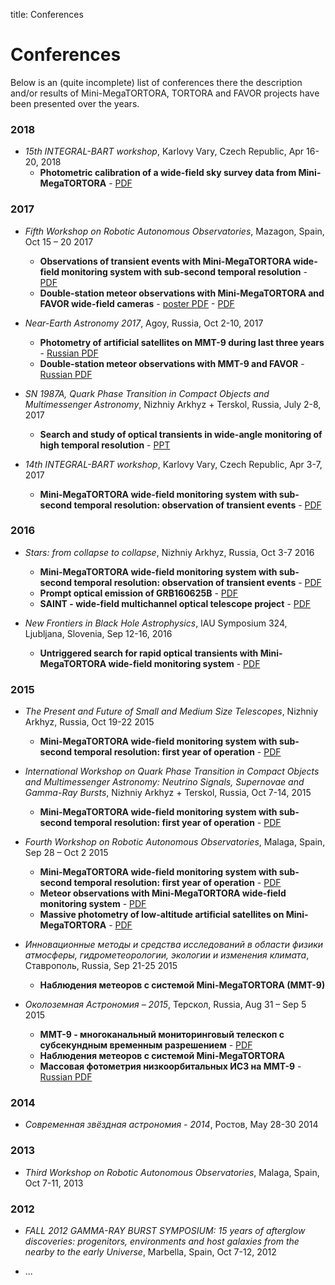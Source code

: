 title: Conferences

Conferences
===========

Below is an (quite incomplete) list of conferences there the description and/or results of Mini-MegaTORTORA, TORTORA and FAVOR projects have been presented over the years.

### 2018 ###

* *15th INTEGRAL-BART workshop*, Karlovy Vary, Czech Republic, Apr 16-20, 2018
    * **Photometric calibration of a wide-field sky survey data from Mini-MegaTORTORA** - [PDF](https://www.sao.ru/lynx/karpov/pdf/2018_Carlsbad_present_photometry.pdf)

### 2017 ###

* *Fifth Workshop on Robotic Autonomous Observatories*, Mazagon, Spain, Oct 15 – 20 2017

    * **Observations of transient events with Mini-MegaTORTORA wide-field monitoring system with sub-second temporal resolution** - [PDF](https://www.sao.ru/lynx/karpov/pdf/2017_Malaga_present_mmt.pdf)
    * **Double-station meteor observations with Mini-MegaTORTORA and FAVOR wide-field cameras** - [poster PDF](https://www.sao.ru/lynx/karpov/pdf/2017_Malaga_poster_meteors.pdf) - [PDF](https://www.sao.ru/lynx/karpov/pdf/2017_Malaga_present_meteors.pdf)

* *Near-Earth Astronomy 2017*, Agoy, Russia, Oct 2-10, 2017
    * **Photometry of artificial satellites on MMT-9 during last three years** - [Russian PDF](https://www.sao.ru/lynx/karpov/pdf/2017_Agoy_present_satellites.pdf)
    * **Double-station meteor observations with MMT-9 and FAVOR** - [Russian PDF](https://www.sao.ru/lynx/karpov/pdf/2017_Agoy_present_meteors.pdf)

* *SN 1987A, Quark Phase Transition in Compact Objects and Multimessenger Astronomy*, Nizhniy Arkhyz + Terskol, Russia, July 2-8, 2017
    * **Search and study of optical transients in wide-angle monitoring of high temporal resolution** - [PPT](https://www.sao.ru/hq/grb/conf_2017/talks/Beskin_BNO-SAO-2017.ppt)

* *14th INTEGRAL-BART workshop*, Karlovy Vary, Czech Republic, Apr 3-7, 2017
    * **Mini-MegaTORTORA wide-field monitoring system with sub-second temporal resolution: observation of transient events** - [PDF](https://www.sao.ru/lynx/karpov/pdf/2017_Carlsbad_present_mmt.pdf)

### 2016 ###

* *Stars: from collapse to collapse*, Nizhniy Arkhyz, Russia, Oct 3-7 2016
    * **Mini-MegaTORTORA wide-field monitoring system with sub-second temporal resolution: observation of transient events** - [PDF](https://www.sao.ru/lynx/karpov/pdf/2016_SAO_present_mmt.pdf)
    * **Prompt optical emission of GRB160625B** - [PDF](https://www.sao.ru/lynx/karpov/pdf/2016_SAO_present_grb160625b.pdf)
    * **SAINT - wide-field multichannel optical telescope project** - [PDF](https://www.sao.ru/lynx/karpov/pdf/2016_SAO_present_saint.pdf)

* *New Frontiers in Black Hole Astrophysics*, IAU Symposium 324, Ljubljana, Slovenia, Sep 12-16, 2016
    * **Untriggered search for rapid optical transients with Mini-MegaTORTORA wide-field monitoring system** - [PDF](https://www.sao.ru/lynx/karpov/pdf/2016_Ljubljana_poster_mmt.pdf)

### 2015 ###

* *The Present and Future of Small and Medium Size Telescopes*, Nizhniy Arkhyz, Russia, Oct 19-22 2015
    * **Mini-MegaTORTORA wide-field monitoring system with sub-second temporal resolution: first year of operation** - [PDF](https://www.sao.ru/lynx/karpov/pdf/2015_SAO_present_mmt.pdf)

* *International Workshop on Quark Phase Transition in Compact Objects and Multimessenger Astronomy: Neutrino Signals, Supernovae and Gamma-Ray Bursts*, Nizhniy Arkhyz + Terskol, Russia, Oct 7-14, 2015
    * **Mini-MegaTORTORA wide-field monitoring system with sub-second temporal resolution: first year of operation** - [PDF](https://www.sao.ru/lynx/karpov/pdf/2015_SAO_SN_present_mmt.pdf)

* *Fourth Workshop on Robotic Autonomous Observatories*, Malaga, Spain, Sep 28 – Oct 2 2015

    * **Mini-MegaTORTORA wide-field monitoring system with sub-second temporal resolution: first year of operation** - [PDF](https://www.sao.ru/lynx/karpov/pdf/2015_Malaga_present_mmt.pdf)
    * **Meteor observations with Mini-MegaTORTORA wide-field monitoring system** - [PDF](https://www.sao.ru/lynx/karpov/pdf/2015_Malaga_poster_meteors.pdf)
    * **Massive photometry of low-altitude artificial satellites on Mini-MegaTORTORA** - [PDF](https://www.sao.ru/lynx/karpov/pdf/2015_Malaga_poster_satellites.pdf)

* *Инновационные методы и средства исследований в области физики атмосферы, гидрометеорологии, экологии и изменения климата*, Ставрополь, Russia, Sep 21-25 2015

    * **Наблюдения метеоров с системой Mini-MegaTORTORA (MMT-9)**

* *Околоземная Астрономия – 2015*, Терскол, Russia, Aug 31 – Sep 5 2015

    * **ММТ-9 - многоканальный мониторинговый телескоп с субсекундным временным разрешением** - [PDF](https://www.sao.ru/lynx/karpov/pdf/2015_Terskol_present_mmt.pdf)
    * **Наблюдения метеоров с системой Mini-MegaTORTORA**
    * **Массовая фотометрия низкоорбитальных ИСЗ на ММТ-9** - [Russian PDF](https://www.sao.ru/lynx/karpov/pdf/2015_Terskol_present_mmt_satellites.pdf)

### 2014 ###

* *Современная звёздная астрономия - 2014*, Ростов, May 28-30 2014

### 2013 ###

* *Third Workshop on Robotic Autonomous Observatories*, Malaga, Spain, Oct 7-11, 2013

### 2012 ###

* *FALL 2012 GAMMA-RAY BURST SYMPOSIUM: 15 years of afterglow discoveries: progenitors, environments and host galaxies from the nearby to the early Universe*, Marbella, Spain, Oct 7-12, 2012

* ...
